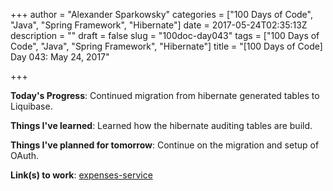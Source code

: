 +++
author = "Alexander Sparkowsky"
categories = ["100 Days of Code", "Java", "Spring Framework", "Hibernate"]
date = 2017-05-24T02:35:13Z
description = ""
draft = false
slug = "100doc-day043"
tags = ["100 Days of Code", "Java", "Spring Framework", "Hibernate"]
title = "[100 Days of Code] Day 043: May 24, 2017"

+++

**Today's Progress**: Continued migration from hibernate generated tables to Liquibase.

**Things I've learned**: Learned how the hibernate auditing tables are build.

**Things I've planned for tomorrow**: Continue on the migration and setup of OAuth.

**Link(s) to work**: [expenses-service](https://github.com/roamingthings/expenses-service/commit/f8e62c11c6d9c43ff1a968a0f503c1515ce3d0b4)

